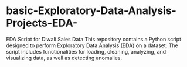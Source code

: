 # basic-Exploratory-Data-Analysis-Projects-EDA-
EDA Script for Diwali Sales Data This repository contains a Python script designed to perform Exploratory Data Analysis (EDA) on a dataset. The script includes functionalities for loading, cleaning, analyzing, and visualizing data, as well as detecting anomalies. 

